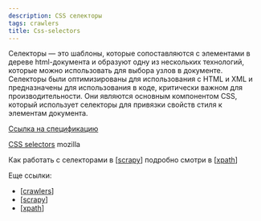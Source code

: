 ```yaml
---
description: CSS селекторы
tags: crawlers
title: Css-selectors
---
```

Селекторы — это шаблоны, которые сопоставляются с элементами в дереве html-документа и образуют одну из нескольких технологий, которые можно использовать для выбора узлов в документе. Селекторы были оптимизированы для использования с HTML и XML и предназначены для использования в коде, критически важном для производительности. Они являются основным компонентом CSS, который использует селекторы для привязки свойств стиля к элементам документа.

[Ссылка на спецификацию](https://www.w3.org/TR/selectors/)

[CSS selectors](https://developer.mozilla.org/en-US/docs/Learn/CSS/Building_blocks/Selectors) mozilla

Как работать с селекторами в [[scrapy]] подробно смотри в [[xpath]]

Еще ссылки:

- [[crawlers]]
- [[scrapy]]
- [[xpath]]

[//begin]: # "Autogenerated link references for markdown compatibility"
[scrapy]: scrapy "Scrapy"
[xpath]: xpath "XPath в scrapy"
[crawlers]: ../lists/crawlers "Crawlers"
[scrapy]: scrapy "Scrapy"
[xpath]: xpath "XPath в scrapy"
[//end]: # "Autogenerated link references"
[//begin]: # "Autogenerated link references for markdown compatibility"
[scrapy]: scrapy "Scrapy"
[xpath]: xpath "XPath в scrapy"
[crawlers]: ../lists/crawlers "Crawlers"
[scrapy]: scrapy "Scrapy"
[xpath]: xpath "XPath в scrapy"
[//end]: # "Autogenerated link references"
